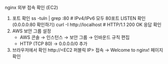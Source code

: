 nginx 외부 접속 확인 (EC2)

1) 포트 확인
   ss -tuln | grep :80   # IPv4/IPv6 모두 80포트 LISTEN 확인 (0.0.0.0:80 확인하기)
   curl -I http://localhost   # HTTP/1.1 200 OK 응답 확인
2) AWS 보안 그룹 설정
   - AWS 콘솔 → 인스턴스 → 보안 그룹 → 인바운드 규칙 편집
   - HTTP (TCP 80) → 0.0.0.0/0 추가
3) 브라우저에서 확인
   http://<EC2 퍼블릭 IP> 접속 → Welcome to nginx! 페이지 확인